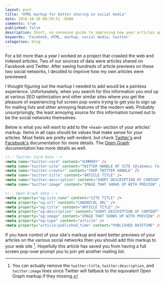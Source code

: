 ```yaml
---
layout: post
title: "HTML markup for better sharing on social media"
date: 2016-10-28 08:59:51 -0500
comments: true
published: false
description: Short, no nonsense guide to improving how your articles appear when shared on social media.
keywords: 'Facebook, HTML, markup, social media, twitter'
categories: blog
---
```


For a bit more than a year I worked on a project that crawled the web
and indexed articles. Two of our sources of data were articles shared
on Facebook and Twitter. After seeing hundreds of article previews on
these two social networks, I decided to improve how my own articles were
previewed.

I thought figuring out the markup I needed to add would be a painless
experience. Unfortunately, when you search for this information you
end up at various SEO optimization and other similar sites where you
get the pleasure of experiencing full screen pop-overs trying to get
you to sign up for mailing lists and other annoying features of the
modern web. Probably unsurprisingly, the least annoying source for
this information turned out to be the social networks themselves.

Below is what you will want to add to the `<head>` section of
your articles' markup. Items in all caps should be values that make
sense for your articles. Most fields are pretty self-evident, but
check [Twitter's](https://dev.twitter.com/cards/markup)
and
[Facebook's](https://developers.facebook.com/docs/sharing/webmasters#markup) documentation
for more details. The [Open Graph](http://ogp.me/) documentation has
more details as well.

```html
<!-- Twitter Card data -->
<meta name="twitter:card" content="SUMMARY" />
<meta name="twitter:site" content="TWITTER HANDLE OF SITE (@jakemcc for this site)" />
<meta name="twitter:creator" content="YOUR TWITTER HANDLE" />
<meta name="twitter:title" content="ARTICLE TITLE" />
<meta name="twitter:description" content="SHORT DESCRIPTION OF CONTENT" />
<meta name="twitter:image" content="IMAGE THAT SHOWS UP WITH PREVIEW" />

<!-- Open Graph data -->
<meta property="og:site_name" content="SITE TITLE" />
<meta property="og:url" content="CANONICAL URL" />
<meta property="og:title" content="ARTICLE TITLE" />
<meta property="og:description" content="SHORT DESCRIPTION OF CONTENT" />
<meta property="og:image" content="IMAGE THAT SHOWS UP WITH PREVIEW" />
<meta property="og:type" content="article" />
<meta property="article:published_time" content="PUBLISHED DATETIME" />
```

If you have control of your site's markup and want better previews of
your articles on the various social networks then you should add this
markup to your web site [^1]. Hopefully this article has saved you
from having a full screen pop-over prompt you to join yet another
mailing list.

[^1]: You can actually remove the `twitter:title`, `twitter:description`, and `twitter:image` lines since Twitter will fallback to the equivalent Open Graph markup if they missing.
